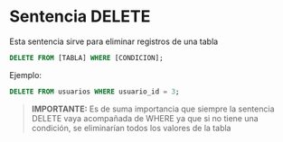 # **Sentencia DELETE**

Esta sentencia sirve para eliminar registros de una tabla 

```sql
DELETE FROM [TABLA] WHERE [CONDICION];
```
Ejemplo:
```sql
DELETE FROM usuarios WHERE usuario_id = 3;
```

> **IMPORTANTE:** Es de suma importancia que siempre la sentencia DELETE vaya acompañada de WHERE ya que si no tiene una condición, se eliminarían todos los valores de la tabla


